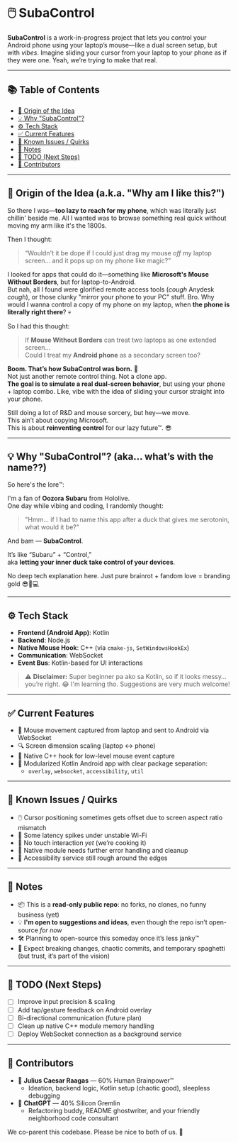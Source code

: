 # 🖱️ SubaControl

**SubaControl** is a work-in-progress project that lets you control your Android phone using your laptop’s mouse—like a dual screen setup, but with _vibes_. Imagine sliding your cursor from your laptop to your phone as if they were one. Yeah, we’re trying to make that real.

---

## 📚 Table of Contents

- [🧠 Origin of the Idea](#-origin-of-the-idea-aka-why-am-i-like-this)
- [💡 Why "SubaControl"?](#-why-subacontrol-aka-whats-with-the-name)
- [⚙️ Tech Stack](#️-tech-stack)
- [✅ Current Features](#-current-features)
- [🐞 Known Issues / Quirks](#-known-issues--quirks)
- [👀 Notes](#-notes)
- [📌 TODO (Next Steps)](#-todo-next-steps)
- [👥 Contributors](#-contributors)

---

## 🧠 Origin of the Idea (a.k.a. "Why am I like this?")

So there I was—**too lazy to reach for my phone**, which was literally just chillin' beside me. All I wanted was to browse something real quick without moving my arm like it's the 1800s.

Then I thought:

> “Wouldn't it be dope if I could just drag my mouse _off_ my laptop screen… and it pops up on my phone like magic?”

I looked for apps that could do it—something like **Microsoft's Mouse Without Borders**, but for laptop-to-Android.  
But nah, all I found were glorified remote access tools (_cough_ Anydesk _cough_), or those clunky "mirror your phone to your PC" stuff. Bro. Why would I wanna control a copy of my phone on my laptop, when **the phone is literally right there**? 💀

So I had this thought:

> If **Mouse Without Borders** can treat two laptops as one extended screen…  
> Could I treat my **Android phone** as a secondary screen too?

**Boom. That’s how SubaControl was born.** 🐣  
Not just another remote control thing. Not a clone app.  
**The goal is to simulate a real dual-screen behavior**, but using your phone + laptop combo. Like, vibe with the idea of sliding your cursor straight into your phone.

Still doing a lot of R&D and mouse sorcery, but hey—we move.  
This ain’t about copying Microsoft.  
This is about **reinventing control** for our lazy future™. 😎

---

## 💡 Why "SubaControl"? (aka... what’s with the name??)

So here's the lore™:

I'm a fan of **Oozora Subaru** from Hololive.  
One day while vibing and coding, I randomly thought:

> "Hmm... if I had to name this app after a duck that gives me serotonin, what would it be?"

And bam — **SubaControl**.

It’s like “Subaru” + “Control,”  
aka **letting your inner duck take control of your devices**.

No deep tech explanation here. Just pure brainrot + fandom love = branding gold 😎🦆💻

---

## ⚙️ Tech Stack

- **Frontend (Android App)**: Kotlin
- **Backend**: Node.js
- **Native Mouse Hook**: C++ (via `cmake-js`, `SetWindowsHookEx`)
- **Communication**: WebSocket
- **Event Bus**: Kotlin-based for UI interactions

> ⚠️ **Disclaimer:** Super beginner pa ako sa Kotlin, so if it looks messy… you’re right. 😂 I'm learning tho. Suggestions are very much welcome!

---

## ✅ Current Features

- 🔁 Mouse movement captured from laptop and sent to Android via WebSocket
- 🔍 Screen dimension scaling (laptop ↔ phone)
- 🧠 Native C++ hook for low-level mouse event capture
- 🧼 Modularized Kotlin Android app with clear package separation:
  - `overlay`, `websocket`, `accessibility`, `util`

---

## 🐞 Known Issues / Quirks

- 🖱️ Cursor positioning sometimes gets offset due to screen aspect ratio mismatch
- 🐢 Some latency spikes under unstable Wi-Fi
- 🫥 No touch interaction _yet_ (we’re cooking it)
- 🧩 Native module needs further error handling and cleanup
- 🤝 Accessibility service still rough around the edges

---

## 👀 Notes

- 📦 This is a **read-only public repo**: no forks, no clones, no funny business (yet)
- 💡 **I'm open to suggestions and ideas**, even though the repo isn’t open-source _for now_
- 🛠️ Planning to open-source this someday once it’s less janky™
- 🧪 Expect breaking changes, chaotic commits, and temporary spaghetti (but trust, it’s part of the vision)

---

## 📌 TODO (Next Steps)

- [ ] Improve input precision & scaling
- [ ] Add tap/gesture feedback on Android overlay
- [ ] Bi-directional communication (future plan)
- [ ] Clean up native C++ module memory handling
- [ ] Deploy WebSocket connection as a background service

---

## 👥 Contributors

- 🧠 **Julius Caesar Raagas** — 60% Human Brainpower™
  - Ideation, backend logic, Kotlin setup (chaotic good), sleepless debugging
- 🤖 **ChatGPT** — 40% Silicon Gremlin
  - Refactoring buddy, README ghostwriter, and your friendly neighborhood code consultant

We co-parent this codebase. Please be nice to both of us. 🙏
